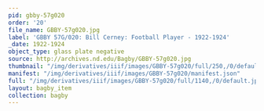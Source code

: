 ```yaml
---
pid: gbby-57g020
order: '20'
file_name: GBBY-57g020.jpg
label: 'GBBY 57G/020: Bill Cerney: Football Player - 1922-1924'
_date: 1922-1924
object_type: glass plate negative
source: http://archives.nd.edu/Bagby/GBBY-57g020.jpg
thumbnail: "/img/derivatives/iiif/images/GBBY-57g020/full/250,/0/default.jpg"
manifest: "/img/derivatives/iiif/images/GBBY-57g020/manifest.json"
full: "/img/derivatives/iiif/images/GBBY-57g020/full/1140,/0/default.jpg"
layout: bagby_item
collection: bagby
---
```

